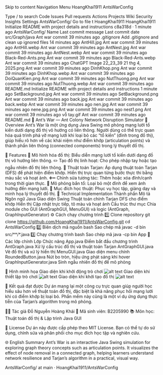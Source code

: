 Skip to content
Navigation Menu
HoangKhai1911
AntsWarConfig

Type / to search
Code
Issues
Pull requests
Actions
Projects
Wiki
Security
Insights
Settings
AntsWarConfig/
Go to file
t
HoangKhai1911
HoangKhai1911
Initialize README with project details and instructions
c8a318d
 · 
1 minute ago
AntsWarConfig/
Name	Last commit message	Last commit date
src/Graph/java
Ant war commit
39 minutes ago
.gitignore
Add .gitignore and clean up ignored files
14 minutes ago
AntHill.jpg
Ant war commit
39 minutes ago
AntHill.webp
Ant war commit
39 minutes ago
AntNest.jpg
Ant war commit
39 minutes ago
AntNest.webp
Ant war commit
39 minutes ago
Black-Red-Ants.png
Ant war commit
39 minutes ago
Black-Red-Ants.webp
Ant war commit
39 minutes ago
ChatGPT Image 22_23_39 21 thg 4, 2025.png
Ant war commit
39 minutes ago
DinhKhop.png
Ant war commit
39 minutes ago
DinhKhop.webp
Ant war commit
39 minutes ago
DoiQuanKien.png
Ant war commit
39 minutes ago
NutThuong.png
Ant war commit
39 minutes ago
NutThuong.webp
Ant war commit
39 minutes ago
README.md
Initialize README with project details and instructions
1 minute ago
SetBackground.jpg
Ant war commit
39 minutes ago
SetBackground.png
Ant war commit
39 minutes ago
back.jpg
Ant war commit
39 minutes ago
back.webp
Ant war commit
39 minutes ago
nen.jpg
Ant war commit
39 minutes ago
nene.jpg.png
Ant war commit
39 minutes ago
nest1.png
Ant war commit
39 minutes ago
vỗ tay.gif
Ant war commit
39 minutes ago
README.md
🐜 Ant’s War — Ant Colony Network Disruption Simulator
📖 Overview
Ant’s War là một ứng dụng Java Swing mô phỏng mạng lưới tổ kiến dưới dạng đồ thị vô hướng có liên thông.
Người dùng có thể trực quan hóa quá trình phá vỡ mạng lưới khi loại bỏ các “tổ kiến” (đỉnh trong đồ thị), giúp hiểu rõ hơn về các khái niệm như điểm khớp (articulation points) và thành phần liên thông (connected components) trong lý thuyết đồ thị.

🎯 Features
🧩 Mô hình hóa đồ thị: Biểu diễn mạng lưới tổ kiến dưới dạng đồ thị vô hướng liên thông.
✏️ Tạo đồ thị linh hoạt: Cho phép nhập tay hoặc tạo ngẫu nhiên đồ thị liên thông.
🧠 Thuật toán Tarjan:
Áp dụng thuật toán Tarjan (DFS) để phát hiện điểm khớp.
Hiển thị trực quan từng bước thực thi bằng màu sắc và hoạt ảnh.
➕➖ Chỉnh sửa tương tác: Thêm hoặc xóa đỉnh/cạnh trong thời gian thực.
🎯 Mô phỏng bắn tổ: Loại bỏ một đỉnh để xem ảnh hưởng đến mạng lưới.
🧠 Mục đích học thuật: Phục vụ học tập, giảng dạy và minh họa lý thuyết đồ thị.
🧠 Technical Implementation
Thành phần	Mô tả
Ngôn ngữ	Java
Giao diện	Swing
Thuật toán chính	Tarjan DFS cho điểm khớp
Hiển thị	Cập nhật trực tiếp, tô màu và hoạt ảnh
Cấu trúc thư mục	Chia module cho GUI (AntGraphGUI, MenuGUI) và logic (AntGraph, GraphInputGenerator)
⚙️ Cách chạy chương trình
1️⃣ Clone repository
git clone https://github.com/HoangKhai1911/AntsWarConfig.git
cd AntsWarConfig
2️⃣ Biên dịch mã nguồn
bash
Sao chép mã
javac -d bin src/**/*.java
3️⃣ Chạy chương trình
bash
Sao chép mã
java -cp bin App
🧩 Các lớp chính
Lớp	Chức năng
App.java	Điểm bắt đầu chương trình
AntGraph.java	Xử lý cấu trúc đồ thị và thuật toán Tarjan
AntGraphGUI.java	Vẽ đồ thị và xử lý hiển thị
MenuGUI.java	Giao diện menu chính
RoundedButton.java	Nút bo tròn, hiệu ứng phát sáng khi hover
GraphInputGenerator.java	Sinh ngẫu nhiên đồ thị để mô phỏng

📸 Hình minh họa
Giao diện khi khởi động trò chơi
![alt text](image.png)
Giao diện khi thiết lập trò chơi
![alt text](image-1.png)
Giao diện khi khởi tạo đồ thị
![alt text](image-2.png)

🧾 Kết quả đạt được
Dự án mang lại một công cụ trực quan giúp người học hiểu sâu hơn về thuật toán đồ thị, đặc biệt là khả năng phục hồi mạng lưới khi có điểm khớp bị loại bỏ.
Phần mềm này cũng là một ví dụ ứng dụng thực tiễn của Tarjan’s algorithm trong mô phỏng.

👨‍💻 Tác giả
Đỗ Nguyễn Hoàng Khải
📘 Mã sinh viên: B2205990
📚 Môn học: Thuật toán đồ thị & Lập trình Java GUI

📜 License
Dự án này được cấp phép theo MIT License.
Bạn có thể tự do sử dụng, chỉnh sửa và phân phối cho mục đích học tập và nghiên cứu.

🌐 English Summary
Ant’s War is an interactive Java Swing simulation for exploring graph theory concepts such as articulation points.
It visualizes the effect of node removal in a connected graph, helping learners understand network resilience and Tarjan’s algorithm in a practical, visual way.





AntsWarConfig/ at main · HoangKhai1911/AntsWarConfig 